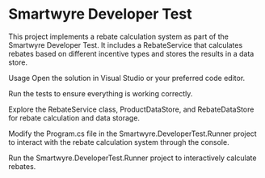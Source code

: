 # Smartwyre Developer Test 

This project implements a rebate calculation system as part of the Smartwyre Developer Test. 
It includes a RebateService that calculates rebates based on different incentive types and stores the results in a data store.



Usage
Open the solution in Visual Studio or your preferred code editor.

Run the tests to ensure everything is working correctly.

Explore the RebateService class, ProductDataStore, and RebateDataStore for rebate calculation and data storage.

Modify the Program.cs file in the Smartwyre.DeveloperTest.Runner project to interact with the rebate calculation system through the console.

Run the Smartwyre.DeveloperTest.Runner project to interactively calculate rebates.